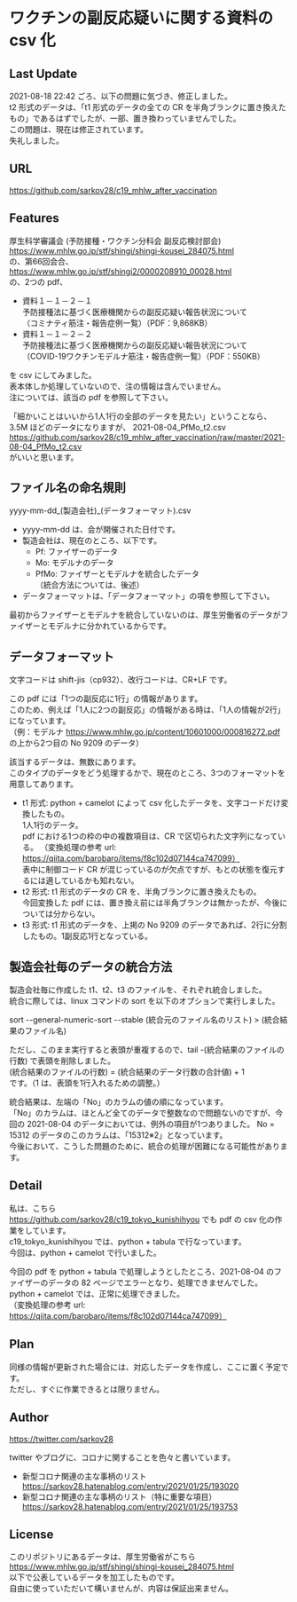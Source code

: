 # ワクチンの副反応疑いに関する資料の csv 化

## Last Update

2021-08-18 22:42 ごろ、以下の問題に気づき、修正しました。  
t2 形式のデータは、「t1 形式のデータの全ての CR を半角ブランクに置き換えたもの」であるはずでしたが、一部、置き換わっていませんでした。  
この問題は、現在は修正されています。  
失礼しました。

## URL

https://github.com/sarkov28/c19_mhlw_after_vaccination

## Features

厚生科学審議会 (予防接種・ワクチン分科会 副反応検討部会)  
https://www.mhlw.go.jp/stf/shingi/shingi-kousei_284075.html  
の、第66回会合、  
https://www.mhlw.go.jp/stf/shingi2/0000208910_00028.html  
の、2つの pdf、
- 資料１－１－２－１  
予防接種法に基づく医療機関からの副反応疑い報告状況について  
（コミナティ筋注・報告症例一覧）（PDF：9,868KB）  
- 資料１－１－２－２  
予防接種法に基づく医療機関からの副反応疑い報告状況について  
（COVID-19ワクチンモデルナ筋注・報告症例一覧）（PDF：550KB）

を csv にしてみました。  
表本体しか処理していないので、注の情報は含んでいません。  
注については、該当の pdf を参照して下さい。  

「細かいことはいいから1人1行の全部のデータを見たい」ということなら、  
3.5M ほどのデータになりますが、
2021-08-04_PfMo_t2.csv  
https://github.com/sarkov28/c19_mhlw_after_vaccination/raw/master/2021-08-04_PfMo_t2.csv  
がいいと思います。

## ファイル名の命名規則

yyyy-mm-dd_(製造会社)_(データフォーマット).csv
- yyyy-mm-dd は、会が開催された日付です。
- 製造会社は、現在のところ、以下です。
  - Pf: ファイザーのデータ
  - Mo: モデルナのデータ
  - PfMo: ファイザーとモデルナを統合したデータ  
  （統合方法については、後述）
- データフォーマットは、「データフォーマット」の項を参照して下さい。

最初からファイザーとモデルナを統合していないのは、厚生労働省のデータがファイザーとモデルナに分かれているからです。

## データフォーマット

文字コードは shift-jis（cp932）、改行コードは、CR+LF です。

この pdf には「1つの副反応に1行」の情報があります。  
このため、例えば「1人に2つの副反応」の情報がある時は、「1人の情報が2行」になっています。  
（例：モデルナ https://www.mhlw.go.jp/content/10601000/000816272.pdf の上から2つ目の No 9209 のデータ）  

該当するデータは、無数にあります。  
このタイプのデータをどう処理するかで、現在のところ、3つのフォーマットを用意してあります。  
- t1 形式: python + camelot によって csv 化したデータを、文字コードだけ変換したもの。  
1人1行のデータ。  
pdf における1つの枠の中の複数項目は、CR で区切られた文字列になっている。
（変換処理の参考 url: https://qiita.com/barobaro/items/f8c102d07144ca747099）  
表中に制御コード CR が混じっているのが欠点ですが、もとの状態を復元するには適しているかも知れない。
- t2 形式: t1 形式のデータの CR を、半角ブランクに置き換えたもの。  
今回変換した pdf には、置き換え前には半角ブランクは無かったが、今後については分からない。
- t3 形式: t1 形式のデータを、上掲の No 9209 のデータであれば、2行に分割したもの。1副反応1行となっている。

## 製造会社毎のデータの統合方法

製造会社毎に作成した t1、t2、t3 のファイルを、それぞれ統合しました。  
統合に際しては、linux コマンドの sort を以下のオプションで実行しました。  

sort --general-numeric-sort --stable (統合元のファイル名のリスト) > (統合結果のファイル名)  

ただし、このまま実行すると表頭が重複するので、tail -(統合結果のファイルの行数) で表頭を削除しました。  
(統合結果のファイルの行数) = (統合結果のデータ行数の合計値) + 1  
です。（1 は、表頭を1行入れるための調整。）  

統合結果は、左端の「No」のカラムの値の順になっています。  
「No」のカラムは、ほとんど全てのデータで整数なので問題ないのですが、今回の 2021-08-04 のデータにおいては、例外の項目が1つありました。
No = 15312 のデータのこのカラムは、「15312※2」となっています。  
今後において、こうした問題のために、統合の処理が困難になる可能性があります。

## Detail

私は、こちら  
https://github.com/sarkov28/c19_tokyo_kunishihyou
でも pdf の csv 化の作業をしています。  
c19_tokyo_kunishihyou では、python + tabula で行なっています。  
今回は、python + camelot で行いました。  

今回の pdf を python + tabula で処理しようとしたところ、2021-08-04 のファイザーのデータの 82 ページでエラーとなり、処理できませんでした。  
python + camelot では、正常に処理できました。  
（変換処理の参考 url: https://qiita.com/barobaro/items/f8c102d07144ca747099）  

## Plan

同様の情報が更新された場合には、対応したデータを作成し、ここに置く予定です。  
ただし、すぐに作業できるとは限りません。  

## Author

https://twitter.com/sarkov28

twitter やブログに、コロナに関することを色々と書いています。

- 新型コロナ関連の主な事柄のリスト  
  https://sarkov28.hatenablog.com/entry/2021/01/25/193020
- 新型コロナ関連の主な事柄のリスト（特に重要な項目）  
  https://sarkov28.hatenablog.com/entry/2021/01/25/193753

## License

このリポジトリにあるデータは、厚生労働省がこちら  
https://www.mhlw.go.jp/stf/shingi/shingi-kousei_284075.html  
以下で公表しているデータを加工したものです。  
自由に使っていただいて構いませんが、内容は保証出来ません。  
